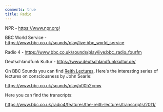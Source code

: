 ```yaml
---
comments: true
title: Radio
---
```


NPR - <https://www.npr.org/>

BBC World Service - <https://www.bbc.co.uk/sounds/play/live:bbc_world_service>

Radio 4 - <https://www.bbc.co.uk/sounds/play/live:bbc_radio_fourfm>

Deutschlandfunk Kultur - <https://www.deutschlandfunkkultur.de/>

On BBC Sounds you can find [Reith Lectures](https://en.wikipedia.org/wiki/Reith_Lectures). Here's the interesting series of lectures on consciousness by John Searle:

<https://www.bbc.co.uk/sounds/play/p00h2cmw>

Here you can find the transcripts:

<https://www.bbc.co.uk/radio4/features/the-reith-lectures/transcripts/2011/>